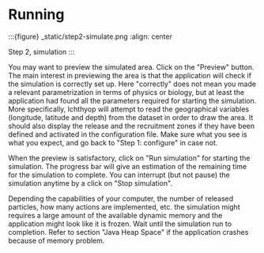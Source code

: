 # Running

:::{figure} _static/step2-simulate.png
:align: center

Step 2, simulation
:::

You may want to preview the simulated area. Click on the "Preview" button. The main interest in previewing the area is that the application will check if the simulation is correctly set up. Here "correctly" does not mean you made a relevant parametrization in terms of physics or biology, but at least the application had found all the parameters required for starting the simulation. More specifically, Ichthyop will attempt to read the geographical variables (longitude, latitude and depth) from the dataset in order to draw the area. It should also display the release and the recruitment zones if they have been defined and activated in the configuration file. Make sure what you see is what you expect, and go back to "Step 1: configure" in case not.

When the preview is satisfactory, click on "Run simulation" for starting the simulation. The progress bar will give an estimation of the remaining time for the simulation to complete. You can interrupt (but not pause) the simulation anytime by a click on "Stop simulation".

Depending the capabilities of your computer, the number of released  particles, how many actions are implemented, etc. the simulation might requires a large amount of the available dynamic memory and the application might look like it is frozen. Wait until the simulation run to completion. Refer to section "Java Heap Space" if the application crashes  because of memory problem.
